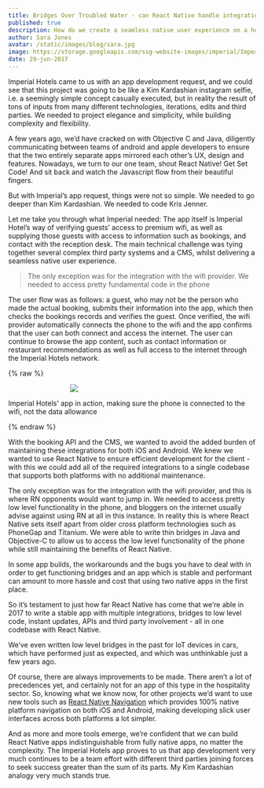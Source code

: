 ```yaml
---
title: Bridges Over Troubled Water - can React Native handle integrations?
published: true
description: How do we create a seamless native user experience on a hotel app, while integrating three different third parties at the same time?
author: Sara Jones
avatar: /static/images/blog/sara.jpg
image: https://storage.googleapis.com/ssg-website-images/imperial/Imperial-hotels-facebook-cover-photo.jpg
date: 29-jun-2017
---
```


Imperial Hotels came to us with an app development request, and we could see that this project was going to be like a Kim Kardashian instagram selfie, i.e. a seemingly simple concept casually executed, but in reality the result of tons of inputs from many different technologies, iterations, edits and third parties. We needed to project elegance and simplicity, while building complexity and flexibility.

A few years ago, we’d have cracked on with Objective C and Java, diligently communicating between teams of android and apple developers to ensure that the two entirely separate apps mirrored each other’s UX, design and features. Nowadays, we turn to our one team, shout React Native! Get Set Code! And sit back and watch the Javascript flow from their beautiful fingers.

But with Imperial’s app request, things were not so simple. We needed to go deeper than Kim Kardashian. We needed to code Kris Jenner.

Let me take you through what Imperial needed: The app itself is Imperial Hotel’s way of verifying guests’ access to premium wifi, as well as supplying those guests with access to information such as bookings, and contact with the reception desk. The main technical challenge was tying together several complex third party systems and a CMS, whilst delivering a seamless native user experience.

>The only exception was for the integration with the wifi provider. We needed to access pretty fundamental code in the phone

The user flow was as follows: a guest, who may not be the person who made the actual booking, submits their information into the app, which then checks the bookings records and verifies the guest. Once verified, the wifi provider automatically connects the phone to the wifi and the app confirms that the user can both connect and access the internet. The user can continue to browse the app content, such as contact information or restaurant recommendations as well as full access to the internet through the Imperial Hotels network.

{% raw %}
<div class="text-center">
    <img style="padding: 0 25%;" class="img-responsive mb-5 mt-5" src="https://storage.googleapis.com/ssg-website-images/imperial/imperial-app.png" />
    <p class="image-caption">Imperial Hotels' app in action, making sure the phone is connected to the wifi, not the data allowance</p>
</div>
{% endraw %}

With the booking API and the CMS, we wanted to avoid the added burden of maintaining these integrations for both iOS and Android. We knew we wanted to use React Native to ensure efficient development for the client - with this we could add all of the required integrations to a single codebase that supports both platforms with no additional maintenance.

The only exception was for the integration with the wifi provider, and this is where RN opponents would want to jump in. We needed to access pretty low level functionality in the phone, and bloggers on the internet usually advise against using RN at all in this instance.  In reality this is where React Native sets itself apart from older cross platform technologies such as PhoneGap and Titanium. We were able to write thin bridges in Java and Objective-C to allow us to access the low level functionality of the phone while still maintaining the benefits of React Native.

In some app builds, the workarounds and the bugs you have to deal with in order to get functioning bridges and an app which is stable and performant can amount to more hassle and cost that using two native apps in the first place.

So it’s testament to just how far React Native has come that we’re able in 2017 to write a stable app with multiple integrations, bridges to low level code, instant updates, APIs and third party involvement - all in one codebase with React Native.

We’ve even written low level bridges in the past for IoT devices in cars, which have performed just as expected, and which was unthinkable just a few years ago.

Of course, there are always improvements to be made. There aren’t a lot of precedences yet, and certainly not for an app of this type in the hospitality sector. So, knowing what we know now, for other projects we’d want to use new tools such as [React Native Navigation](https://github.com/wix/react-native-navigation) which provides 100% native platform navigation on both iOS and Android, making developing slick user interfaces across both platforms a lot simpler.

And as more and more tools emerge, we’re confident that we can build React Native apps indistinguishable from fully native apps, no matter the complexity. The Imperial Hotels app proves to us that app development very much continues to be a team effort with different third parties joining forces to seek success greater than the sum of its parts. My Kim Kardashian analogy very much stands true.